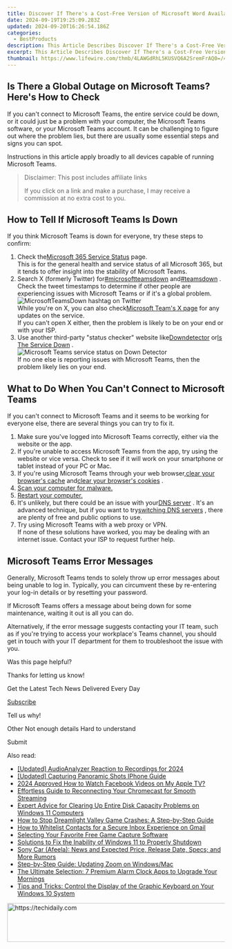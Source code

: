 ```yaml
---
title: Discover If There's a Cost-Free Version of Microsoft Word Available!
date: 2024-09-19T19:25:09.283Z
updated: 2024-09-20T16:26:54.186Z
categories:
  - BestProducts
description: This Article Describes Discover If There's a Cost-Free Version of Microsoft Word Available!
excerpt: This Article Describes Discover If There's a Cost-Free Version of Microsoft Word Available!
thumbnail: https://www.lifewire.com/thmb/4LAWGdRhL5KUSVQ6A2SremFrAQ0=/400x300/filters:no_upscale():max_bytes(150000):strip_icc():format(webp)/ed-hardie-xG02JzIBf7o-unsplash-dd8392d71fb84267a756ac47f1e26138.jpg
---
```


## Is There a Global Outage on Microsoft Teams? Here's How to Check
 If you can't connect to Microsoft Teams, the entire service could be down, or it could just be a problem with your computer, the Microsoft Teams software, or your Microsoft Teams account. It can be challenging to figure out where the problem lies, but there are usually some essential steps and signs you can spot.

 Instructions in this article apply broadly to all devices capable of running Microsoft Teams.

>  Disclaimer: This post includes affiliate links
>
>  If you click on a link and make a purchase, I may receive a commission at no extra cost to you.
>

## How to Tell If Microsoft Teams Is Down

 If you think Microsoft Teams is down for everyone, try these steps to confirm:

1. Check the[Microsoft 365 Service Status](https://twitter.com/MSFT365Status) page.  
 This is for the general health and service status of all Microsoft 365, but it tends to offer insight into the stability of Microsoft Teams.
2. Search X (formerly Twitter) for[#microsoftteamsdown](https://twitter.com/hashtag/microsoftteamsdown) and[#teamsdown](https://twitter.com/hashtag/TeamsDown) . Check the tweet timestamps to determine if other people are experiencing issues with Microsoft Teams or if it's a global problem.  
![MicrosoftTeamsDown hashtag on Twitter](https://www.lifewire.com/thmb/_UxDi-CGP-cUbmhFgoAP4AgFGe4=/1500x0/filters:no_upscale():max_bytes(150000):strip_icc():format(webp)/is-microsoft-teams-down-or-is-it-you-51050511-505bb881bf924c189064924855fbb7c8.jpg)  
 While you're on X, you can also check[Microsoft Team's X page](https://twitter.com/MicrosoftTeams) for any updates on the service.  
 If you can't open X either, then the problem is likely to be on your end or with your ISP.
3. Use another third-party "status checker" website like[Downdetector](https://downdetector.com/status/teams/) or[Is The Service Down](https://istheservicedown.com/problems/microsoft-teams) .  
![Microsoft Teams service status on Down Detector](https://www.lifewire.com/thmb/8PpnwSJBHgwKPGng__hrZM0m4jE=/1500x0/filters:no_upscale():max_bytes(150000):strip_icc():format(webp)/is-microsoft-teams-down-or-is-it-you-51050512-ee25bd1e25bc4991b9aef28aca7a0ff8.jpg)  
 If no one else is reporting issues with Microsoft Teams, then the problem likely lies on your end.

## What to Do When You Can't Connect to Microsoft Teams

 If you can't connect to Microsoft Teams and it seems to be working for everyone else, there are several things you can try to fix it.

1. Make sure you've logged into Microsoft Teams correctly, either via the website or the app.
2. If you're unable to access Microsoft Teams from the app, try using the website or vice versa. Check to see if it will work on your smartphone or tablet instead of your PC or Mac.
3. If you're using Microsoft Teams through your web browser,[clear your browser's cache](https://www.lifewire.com/how-to-clear-cache-2617980) and[clear your browser's cookies](https://www.lifewire.com/how-to-delete-cookies-2617981) .
4. [Scan your computer for malware.](https://www.lifewire.com/properly-scan-your-computer-for-viruses-and-other-malware-2624526)
5. [Restart your computer.](https://www.lifewire.com/how-to-reboot-a-computer-2624568)
6. It's unlikely, but there could be an issue with your[DNS server](https://www.lifewire.com/what-is-a-dns-server-2625854) . It's an advanced technique, but if you want to try[switching DNS servers](https://www.lifewire.com/how-to-change-dns-server-settings-2617979) , there are plenty of free and public options to use.
7. Try using Microsoft Teams with a web proxy or VPN.  
 If none of these solutions have worked, you may be dealing with an internet issue. Contact your ISP to request further help.

## Microsoft Teams Error Messages

 Generally, Microsoft Teams tends to solely throw up error messages about being unable to log in. Typically, you can circumvent these by re-entering your log-in details or by resetting your password.

 If Microsoft Teams offers a message about being down for some maintenance, waiting it out is all you can do.

 Alternatively, if the error message suggests contacting your IT team, such as if you're trying to access your workplace's Teams channel, you should get in touch with your IT department for them to troubleshoot the issue with you.

Was this page helpful?

Thanks for letting us know!

 Get the Latest Tech News Delivered Every Day

[Subscribe](https://www.lifewire.com/#)

Tell us why!

 Other  Not enough details  Hard to understand

 Submit

<ins class="adsbygoogle"
     style="display:block"
     data-ad-format="autorelaxed"
     data-ad-client="ca-pub-7571918770474297"
     data-ad-slot="1223367746"></ins>

<ins class="adsbygoogle"
     style="display:block"
     data-ad-client="ca-pub-7571918770474297"
     data-ad-slot="8358498916"
     data-ad-format="auto"
     data-full-width-responsive="true"></ins>

<span class="atpl-alsoreadstyle">Also read:</span>
<div><ul>
<li><a href="https://digital-screen-recording.techidaily.com/updated-audioanalyzer-reaction-to-recordings-for-2024/"><u>[Updated] AudioAnalyzer Reaction to Recordings for 2024</u></a></li>
<li><a href="https://extra-tips.techidaily.com/updated-capturing-panoramic-shots-iphone-guide/"><u>[Updated] Capturing Panoramic Shots IPhone Guide</u></a></li>
<li><a href="https://facebook-video-files.techidaily.com/2024-approved-how-to-watch-facebook-videos-on-my-apple-tv/"><u>2024 Approved How to Watch Facebook Videos on My Apple TV?</u></a></li>
<li><a href="https://common-error.techidaily.com/effortless-guide-to-reconnecting-your-chromecast-for-smooth-streaming/"><u>Effortless Guide to Reconnecting Your Chromecast for Smooth Streaming</u></a></li>
<li><a href="https://win-forum.techidaily.com/expert-advice-for-clearing-up-entire-disk-capacity-problems-on-windows-11-computers/"><u>Expert Advice for Clearing Up Entire Disk Capacity Problems on Windows 11 Computers</u></a></li>
<li><a href="https://tech-renaissance.techidaily.com/how-to-stop-dreamlight-valley-game-crashes-a-step-by-step-guide/"><u>How to Stop Dreamlight Valley Game Crashes: A Step-by-Step Guide</u></a></li>
<li><a href="https://technical-tips.techidaily.com/how-to-whitelist-contacts-for-a-secure-inbox-experience-on-gmail/"><u>How to Whitelist Contacts for a Secure Inbox Experience on Gmail</u></a></li>
<li><a href="https://screen-capture.techidaily.com/selecting-your-favorite-free-game-capture-software/"><u>Selecting Your Favorite Free Game Capture Software</u></a></li>
<li><a href="https://tech-renaissance.techidaily.com/solutions-to-fix-the-inability-of-windows-11-to-properly-shutdown/"><u>Solutions to Fix the Inability of Windows 11 to Properly Shutdown</u></a></li>
<li><a href="https://tech-renaissance.techidaily.com/sony-car-afeela-news-and-expected-price-release-date-specs-and-more-rumors/"><u>Sony Car (Afeela): News and Expected Price, Release Date, Specs; and More Rumors</u></a></li>
<li><a href="https://tech-renaissance.techidaily.com/step-by-step-guide-updating-zoom-on-windowsmac/"><u>Step-by-Step Guide: Updating Zoom on Windows/Mac</u></a></li>
<li><a href="https://tech-renaissance.techidaily.com/the-ultimate-selection-7-premium-alarm-clock-apps-to-upgrade-your-mornings/"><u>The Ultimate Selection: 7 Premium Alarm Clock Apps to Upgrade Your Mornings</u></a></li>
<li><a href="https://tech-renaissance.techidaily.com/tips-and-tricks-control-the-display-of-the-graphic-keyboard-on-your-windows-10-system/"><u>Tips and Tricks: Control the Display of the Graphic Keyboard on Your Windows 10 System</u></a></li>
</ul></div>

<!-- affiliate ads begin -->
<a href="https://aligracehair.sjv.io/c/5597632/1938750/19272" target="_top" id="1938750">
  <img src="//a.impactradius-go.com/display-ad/19272-1938750" border="0" alt="https://techidaily.com" width="728" height="90"/>
</a>
<img height="0" width="0" src="https://aligracehair.sjv.io/i/5597632/1938750/19272" style="position:absolute;visibility:hidden;" border="0" />
<!-- affiliate ads end -->

